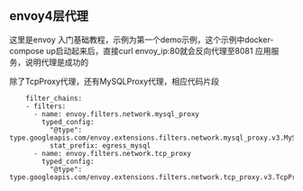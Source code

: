 ##  envoy4层代理
这里是envoy 入门基础教程，示例为第一个demo示例，这个示例中docker-compose up启动起来后，直接curl  envoy_ip:80就会反向代理至8081 应用服务，说明代理是成功的

除了TcpProxy代理，还有MySQLProxy代理，相应代码片段
```
    filter_chains:
    - filters:
      - name: envoy.filters.network.mysql_proxy
        typed_config:
          "@type": type.googleapis.com/envoy.extensions.filters.network.mysql_proxy.v3.MySQLProxy
          stat_prefix: egress_mysql
      - name: envoy.filters.network.tcp_proxy
        typed_config:
          "@type": type.googleapis.com/envoy.extensions.filters.network.tcp_proxy.v3.TcpProxy
```
